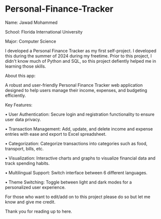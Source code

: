 # Personal-Finance-Tracker

Name: Jawad Mohammed

School: Florida International University

Major: Computer Science


I developed a Personal Finance Tracker as my first self-project. I developed this during the summer of 2024 during my freetime. 
Prior to this project, I didn't know much of Python and SQL, so this project defiently helped me in learning those skills.


About this app:

A robust and user-friendly Personal Finance Tracker web application designed to help users manage their income, expenses, and budgeting efficiently.

Key Features:

• User Authentication: Secure login and registration functionality to ensure user data privacy.

• Transaction Management: Add, update, and delete income and expense entries with ease and export to Excel spreadsheet.

• Categorization: Categorize transactions into categories such as food, transport, bills, etc.

• Visualization: Interactive charts and graphs to visualize financial data and track spending habits.

• Multilingual Support: Switch interface between 6 different languages.

• Theme Switching: Toggle between light and dark modes for a personalized user experience.


For those who want to edit/add on to this project please do so but let me know and give me credit.

Thank you for reading up to here.
